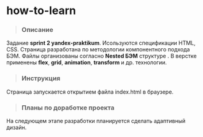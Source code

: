 # how-to-learn

>### Описание
Задание **sprint 2 yandex-praktikum**.
Исользуются спецификации HTML, CSS.
Страница разработана по методологии компонентного подхода БЭМ. 
Файлы организованы согласно **Nested БЭМ** структуре . 
В верстке применены **flex**, **grid**, **animation**, **transform** и др. технологии.


>### Инструкция 
Страница запускается открытием файла index.html в браузере.

>### Планы по доработке проекта
На следующем этапе разработки планируется сделать адаптивный дизайн.
